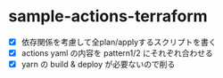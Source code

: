 # sample-actions-terraform

- [x] 依存関係を考慮して全plan/applyするスクリプトを書く
- [x] actions yaml の内容を pattern1/2 にそれぞれ合わせる
- [x] yarn の build & deploy が必要ないので削る